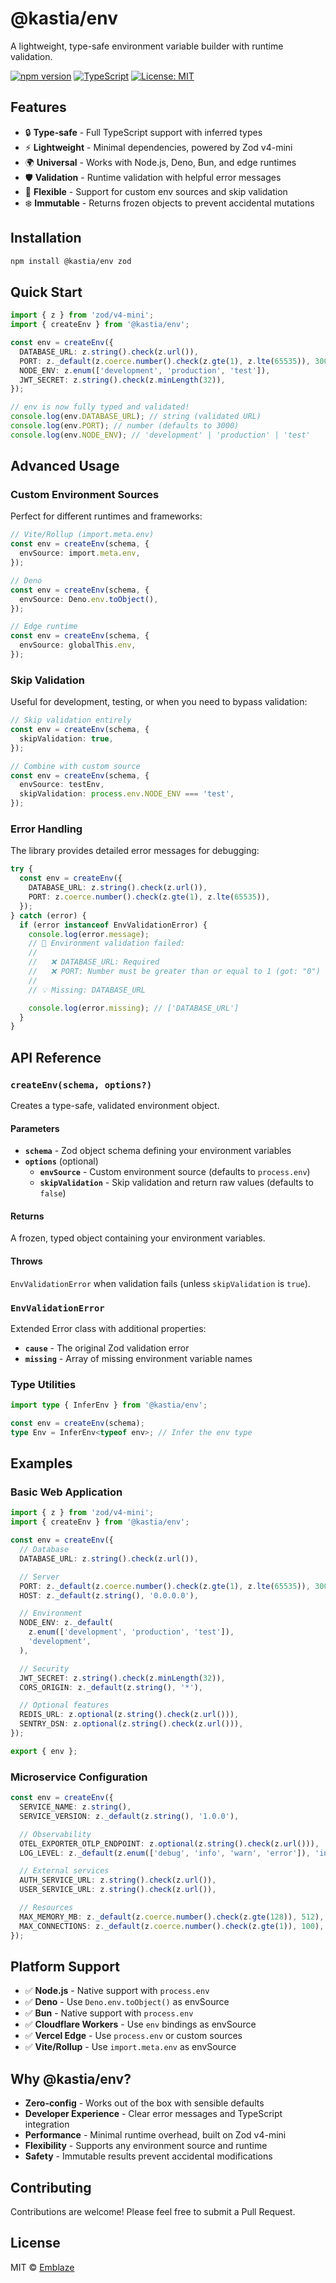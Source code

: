 # @kastia/env

A lightweight, type-safe environment variable builder with runtime validation.

[![npm version](https://badge.fury.io/js/@kastia%2Fenv.svg)](https://badge.fury.io/js/@kastia%2Fenv)
[![TypeScript](https://img.shields.io/badge/TypeScript-Ready-blue.svg)](https://www.typescriptlang.org/)
[![License: MIT](https://img.shields.io/badge/License-MIT-yellow.svg)](https://opensource.org/licenses/MIT)

## Features

- 🔒 **Type-safe** - Full TypeScript support with inferred types
- ⚡ **Lightweight** - Minimal dependencies, powered by Zod v4-mini
- 🌍 **Universal** - Works with Node.js, Deno, Bun, and edge runtimes
- 🛡️ **Validation** - Runtime validation with helpful error messages
- 🚀 **Flexible** - Support for custom env sources and skip validation
- ❄️ **Immutable** - Returns frozen objects to prevent accidental mutations

## Installation

```bash
npm install @kastia/env zod
```

## Quick Start

```typescript
import { z } from 'zod/v4-mini';
import { createEnv } from '@kastia/env';

const env = createEnv({
  DATABASE_URL: z.string().check(z.url()),
  PORT: z._default(z.coerce.number().check(z.gte(1), z.lte(65535)), 3000),
  NODE_ENV: z.enum(['development', 'production', 'test']),
  JWT_SECRET: z.string().check(z.minLength(32)),
});

// env is now fully typed and validated!
console.log(env.DATABASE_URL); // string (validated URL)
console.log(env.PORT); // number (defaults to 3000)
console.log(env.NODE_ENV); // 'development' | 'production' | 'test'
```

## Advanced Usage

### Custom Environment Sources

Perfect for different runtimes and frameworks:

```typescript
// Vite/Rollup (import.meta.env)
const env = createEnv(schema, {
  envSource: import.meta.env,
});

// Deno
const env = createEnv(schema, {
  envSource: Deno.env.toObject(),
});

// Edge runtime
const env = createEnv(schema, {
  envSource: globalThis.env,
});
```

### Skip Validation

Useful for development, testing, or when you need to bypass validation:

```typescript
// Skip validation entirely
const env = createEnv(schema, {
  skipValidation: true,
});

// Combine with custom source
const env = createEnv(schema, {
  envSource: testEnv,
  skipValidation: process.env.NODE_ENV === 'test',
});
```

### Error Handling

The library provides detailed error messages for debugging:

```typescript
try {
  const env = createEnv({
    DATABASE_URL: z.string().check(z.url()),
    PORT: z.coerce.number().check(z.gte(1), z.lte(65535)),
  });
} catch (error) {
  if (error instanceof EnvValidationError) {
    console.log(error.message);
    // 🚨 Environment validation failed:
    //
    //   ❌ DATABASE_URL: Required
    //   ❌ PORT: Number must be greater than or equal to 1 (got: "0")
    //
    // 💡 Missing: DATABASE_URL

    console.log(error.missing); // ['DATABASE_URL']
  }
}
```

## API Reference

### `createEnv(schema, options?)`

Creates a type-safe, validated environment object.

#### Parameters

- **`schema`** - Zod object schema defining your environment variables
- **`options`** (optional)
  - **`envSource`** - Custom environment source (defaults to `process.env`)
  - **`skipValidation`** - Skip validation and return raw values (defaults to `false`)

#### Returns

A frozen, typed object containing your environment variables.

#### Throws

`EnvValidationError` when validation fails (unless `skipValidation` is `true`).

### `EnvValidationError`

Extended Error class with additional properties:

- **`cause`** - The original Zod validation error
- **`missing`** - Array of missing environment variable names

### Type Utilities

```typescript
import type { InferEnv } from '@kastia/env';

const env = createEnv(schema);
type Env = InferEnv<typeof env>; // Infer the env type
```

## Examples

### Basic Web Application

```typescript
import { z } from 'zod/v4-mini';
import { createEnv } from '@kastia/env';

const env = createEnv({
  // Database
  DATABASE_URL: z.string().check(z.url()),

  // Server
  PORT: z._default(z.coerce.number().check(z.gte(1), z.lte(65535)), 3000),
  HOST: z._default(z.string(), '0.0.0.0'),

  // Environment
  NODE_ENV: z._default(
    z.enum(['development', 'production', 'test']),
    'development',
  ),

  // Security
  JWT_SECRET: z.string().check(z.minLength(32)),
  CORS_ORIGIN: z._default(z.string(), '*'),

  // Optional features
  REDIS_URL: z.optional(z.string().check(z.url())),
  SENTRY_DSN: z.optional(z.string().check(z.url())),
});

export { env };
```

### Microservice Configuration

```typescript
const env = createEnv({
  SERVICE_NAME: z.string(),
  SERVICE_VERSION: z._default(z.string(), '1.0.0'),

  // Observability
  OTEL_EXPORTER_OTLP_ENDPOINT: z.optional(z.string().check(z.url())),
  LOG_LEVEL: z._default(z.enum(['debug', 'info', 'warn', 'error']), 'info'),

  // External services
  AUTH_SERVICE_URL: z.string().check(z.url()),
  USER_SERVICE_URL: z.string().check(z.url()),

  // Resources
  MAX_MEMORY_MB: z._default(z.coerce.number().check(z.gte(128)), 512),
  MAX_CONNECTIONS: z._default(z.coerce.number().check(z.gte(1)), 100),
});
```

## Platform Support

- ✅ **Node.js** - Native support with `process.env`
- ✅ **Deno** - Use `Deno.env.toObject()` as envSource
- ✅ **Bun** - Native support with `process.env`
- ✅ **Cloudflare Workers** - Use `env` bindings as envSource
- ✅ **Vercel Edge** - Use `process.env` or custom sources
- ✅ **Vite/Rollup** - Use `import.meta.env` as envSource

## Why @kastia/env?

- **Zero-config** - Works out of the box with sensible defaults
- **Developer Experience** - Clear error messages and TypeScript integration
- **Performance** - Minimal runtime overhead, built on Zod v4-mini
- **Flexibility** - Supports any environment source and runtime
- **Safety** - Immutable results prevent accidental modifications

## Contributing

Contributions are welcome! Please feel free to submit a Pull Request.

## License

MIT © [Emblaze](https://github.com/em-blaze)
